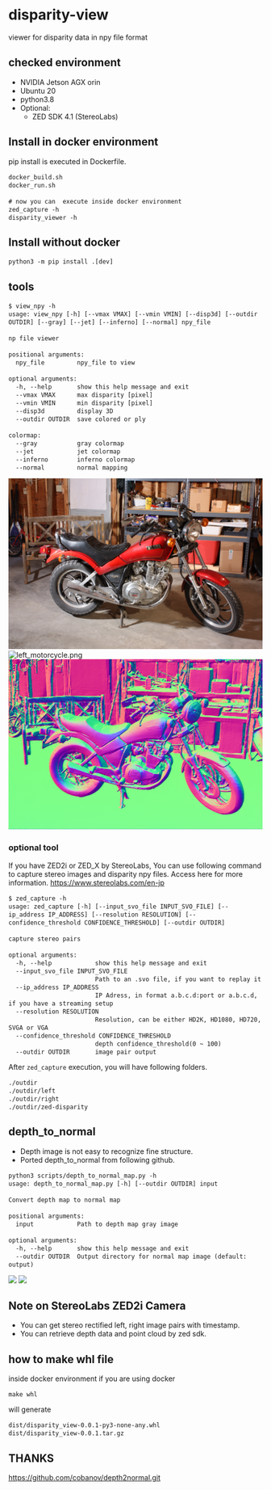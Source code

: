 # disparity-view
viewer for disparity data in npy file format

## checked environment
- NVIDIA Jetson AGX orin
- Ubuntu 20
- python3.8
- Optional:
  - ZED SDK 4.1 (StereoLabs)

## Install in docker environment
pip install is executed in Dockerfile.
```commandline
docker_build.sh
docker_run.sh

# now you can  execute inside docker environment
zed_capture -h
disparity_viewer -h
```

## Install without docker
```commandline
python3 -m pip install .[dev]
```

## tools

```
$ view_npy -h
usage: view_npy [-h] [--vmax VMAX] [--vmin VMIN] [--disp3d] [--outdir OUTDIR] [--gray] [--jet] [--inferno] [--normal] npy_file

np file viewer

positional arguments:
  npy_file         npy_file to view

optional arguments:
  -h, --help       show this help message and exit
  --vmax VMAX      max disparity [pixel]
  --vmin VMIN      min disparity [pixel]
  --disp3d         display 3D
  --outdir OUTDIR  save colored or ply

colormap:
  --gray           gray colormap
  --jet            jet colormap
  --inferno        inferno colormap
  --normal         normal mapping
```

![left_motorcycle.png](test/test-imgs/left/left_motorcycle.png)
![left_motorcycle.png](test/test-imgs/disparity-IGEV/left_motorcycle.png)
![normal_left_motorcycle.png](test/test-imgs/normal/normal_left_motorcycle.png)

### optional tool
If you have ZED2i or ZED_X by StereoLabs,
You can use following command to capture stereo images and disparity npy files.
Access here for more information.
    https://www.stereolabs.com/en-jp

```
$ zed_capture -h
usage: zed_capture [-h] [--input_svo_file INPUT_SVO_FILE] [--ip_address IP_ADDRESS] [--resolution RESOLUTION] [--confidence_threshold CONFIDENCE_THRESHOLD] [--outdir OUTDIR]

capture stereo pairs

optional arguments:
  -h, --help            show this help message and exit
  --input_svo_file INPUT_SVO_FILE
                        Path to an .svo file, if you want to replay it
  --ip_address IP_ADDRESS
                        IP Adress, in format a.b.c.d:port or a.b.c.d, if you have a streaming setup
  --resolution RESOLUTION
                        Resolution, can be either HD2K, HD1080, HD720, SVGA or VGA
  --confidence_threshold CONFIDENCE_THRESHOLD
                        depth confidence_threshold(0 ~ 100)
  --outdir OUTDIR       image pair output

```
After `zed_capture` execution, you will have following folders.
```
./outdir
./outdir/left
./outdir/right
./outdir/zed-disparity
```

## depth_to_normal
- Depth image is not easy to recognize fine structure.
- Ported depth_to_normal from following github.

```commandline
python3 scripts/depth_to_normal_map.py -h
usage: depth_to_normal_map.py [-h] [--outdir OUTDIR] input

Convert depth map to normal map

positional arguments:
  input            Path to depth map gray image

optional arguments:
  -h, --help       show this help message and exit
  --outdir OUTDIR  Output directory for normal map image (default: output)
```

<img src="test/assets/depth.png" width="300">
<img src="test/assets/normal.png" width="300">

## Note on StereoLabs ZED2i Camera
- You can get stereo rectified left, right image pairs with timestamp.
- You can retrieve depth data and point cloud by zed sdk.

## how to make whl file
inside docker environment if you are using docker
```commandline
make whl
```

will generate
```commandline
dist/disparity_view-0.0.1-py3-none-any.whl
dist/disparity_view-0.0.1.tar.gz
```

## THANKS
https://github.com/cobanov/depth2normal.git
